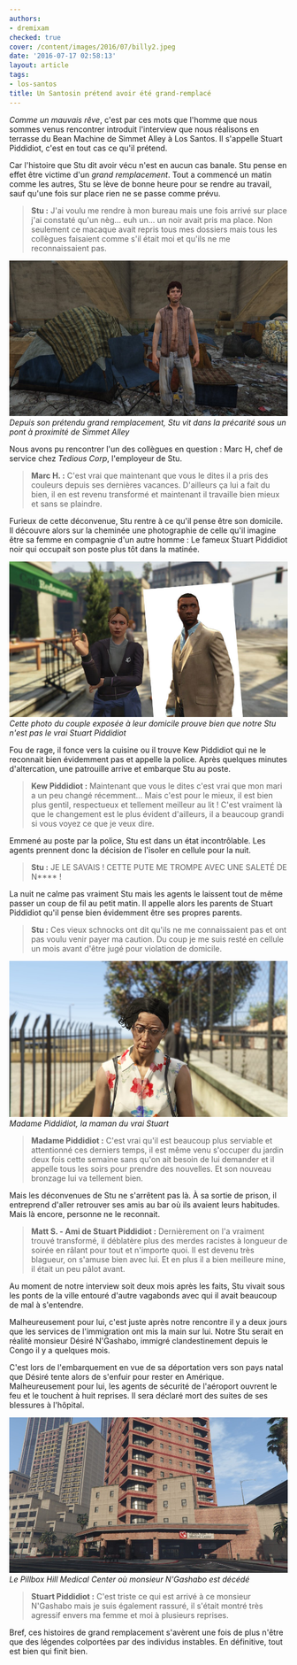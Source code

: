 ```yaml
---
authors:
- dremixam
checked: true
cover: /content/images/2016/07/billy2.jpeg
date: '2016-07-17 02:58:13'
layout: article
tags:
- los-santos
title: Un Santosin prétend avoir été grand-remplacé
---
```



_Comme un mauvais rêve_, c'est par ces mots que l'homme que nous sommes venus rencontrer introduit l'interview que nous réalisons en terrasse du Bean Machine de Simmet Alley à Los Santos. Il s'appelle Stuart Piddidiot, c'est en tout cas ce qu'il prétend.

Car l'histoire que Stu dit avoir vécu n'est en aucun cas banale. Stu pense en effet être victime d'un _grand remplacement_. Tout a commencé un matin comme les autres, Stu se lève de bonne heure pour se rendre au travail, sauf qu'une fois sur place rien ne se passe comme prévu.

> **Stu :** J'ai voulu me rendre à mon bureau mais une fois arrivé sur place j'ai constaté qu'un nèg… euh un… un noir avait pris ma place. Non seulement ce macaque avait repris tous mes dossiers mais tous les collègues faisaient comme s'il était moi et qu'ils ne me reconnaissaient pas.

![](/content/images/2016/07/billy.jpg)
_Depuis son prétendu grand remplacement, Stu vit dans la précarité sous un pont à proximité de Simmet Alley_

Nous avons pu rencontrer l'un des collègues en question : Marc H, chef de service chez _Tedious Corp_, l'employeur de Stu.

> **Marc H. :** C'est vrai que maintenant que vous le dites il a pris des couleurs depuis ses dernières vacances. D'ailleurs ça lui a fait du bien, il en est revenu transformé et maintenant il travaille bien mieux et sans se plaindre.

Furieux de cette déconvenue, Stu rentre à ce qu'il pense être son domicile. Il découvre alors sur la cheminée une photographie de celle qu'il imagine être sa femme en compagnie d'un autre homme : Le fameux Stuart Piddidiot noir qui occupait son poste plus tôt dans la matinée.

![](/content/images/2016/07/couple.jpg)
_Cette photo du couple exposée à leur domicile prouve bien que notre Stu n'est pas le vrai Stuart Piddidiot_

Fou de rage, il fonce vers la cuisine ou il trouve Kew Piddidiot qui ne le reconnait bien évidemment pas et appelle la police. Après quelques minutes d'altercation, une patrouille arrive et embarque Stu au poste.

> **Kew Piddidiot :** Maintenant que vous le dites c'est vrai que mon mari a un peu changé récemment… Mais c'est pour le mieux, il est bien plus gentil, respectueux et tellement meilleur au lit ! C'est vraiment là que le changement est le plus évident d'ailleurs, il a beaucoup grandi si vous voyez ce que je veux dire.

Emmené au poste par la police, Stu est dans un état incontrôlable. Les agents prennent donc la décision de l'isoler en cellule pour la nuit.

> **Stu :** JE LE SAVAIS ! CETTE PUTE ME TROMPE AVEC UNE SALETÉ DE N\*\*\*\* !

La nuit ne calme pas vraiment Stu mais les agents le laissent tout de même passer un coup de fil au petit matin. Il appelle alors les parents de Stuart Piddidiot qu'il pense bien évidemment être ses propres parents.

> **Stu :** Ces vieux schnocks ont dit qu'ils ne me connaissaient pas et ont pas voulu venir payer ma caution. Du coup je me suis resté en cellule un mois avant d'être jugé pour violation de domicile.

![](/content/images/2016/07/maman-billy.jpeg)
_Madame Piddidiot, la maman du vrai Stuart_

> **Madame Piddidiot :** C'est vrai qu'il est beaucoup plus serviable et attentionné ces derniers temps, il est même venu s'occuper du jardin deux fois cette semaine sans qu'on ait besoin de lui demander et il appelle tous les soirs pour prendre des nouvelles. Et son nouveau bronzage lui va tellement bien.

Mais les déconvenues de Stu ne s'arrêtent pas là. À sa sortie de prison, il entreprend d'aller retrouver ses amis au bar où ils avaient leurs habitudes. Mais là encore, personne ne le reconnait.

> **Matt S. - Ami de Stuart Piddidiot :** Dernièrement on l'a vraiment trouvé transformé, il déblatère plus des merdes racistes à longueur de soirée en râlant pour tout et n'importe quoi. Il est devenu très blagueur, on s'amuse bien avec lui. Et en plus il a bien meilleure mine, il était un peu pâlot avant.

Au moment de notre interview soit deux mois après les faits, Stu vivait sous les ponts de la ville entouré d'autre vagabonds avec qui il avait beaucoup de mal à s'entendre.

Malheureusement pour lui, c'est juste après notre rencontre il y a deux jours que les services de l'immigration ont mis la main sur lui. Notre Stu serait en réalité monsieur Désiré N'Gashabo, immigré clandestinement depuis le Congo il y a quelques mois.

C'est lors de l'embarquement en vue de sa déportation vers son pays natal que Désiré tente alors de s'enfuir pour rester en Amérique. Malheureusement pour lui, les agents de sécurité de l'aéroport ouvrent le feu et le touchent à huit reprises. Il sera déclaré mort des suites de ses blessures à l'hôpital.

![](/content/images/2016/07/hospital.jpg)
_Le Pillbox Hill Medical Center où monsieur N'Gashabo est décédé_

> **Stuart Piddidiot :** C'est triste ce qui est arrivé à ce monsieur N'Gashabo mais je suis également rassuré, il s'était montré très agressif envers ma femme et moi à plusieurs reprises.

Bref, ces histoires de grand remplacement s'avèrent une fois de plus n'être que des légendes colportées par des individus instables. En définitive, tout est bien qui finit bien.